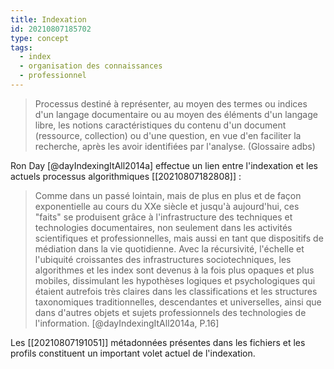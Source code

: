```yaml
---
title: Indexation
id: 20210807185702
type: concept
tags:
  - index
  - organisation des connaissances
  - professionnel
---
```


> Processus destiné à représenter, au moyen des termes ou indices d'un langage  documentaire ou au moyen des éléments d'un langage libre, les notions  caractéristiques du contenu d'un document (ressource, collection) ou d'une question,  en vue d'en faciliter la recherche, après les avoir identifiées par l'analyse. 
(Glossaire adbs) 

Ron Day [@dayIndexingItAll2014a] effectue un lien entre l'indexation et les actuels processus algorithmiques [[20210807182808]] :
> Comme dans un passé lointain, mais de plus en plus et de façon exponentielle au cours du XXe siècle et jusqu'à aujourd'hui, ces "faits" se produisent grâce à l'infrastructure des techniques et technologies documentaires, non seulement dans les activités scientifiques et professionnelles, mais aussi en tant que dispositifs de médiation dans la vie quotidienne. Avec la récursivité, l'échelle et l'ubiquité croissantes des infrastructures sociotechniques, les algorithmes et les index sont devenus à la fois plus opaques et plus mobiles, dissimulant les hypothèses logiques et psychologiques qui étaient autrefois très claires dans les classifications et les structures taxonomiques traditionnelles, descendantes et universelles, ainsi que dans d'autres objets et sujets professionnels des technologies de l'information.  [@dayIndexingItAll2014a, P.16]


Les [[20210807191051]] métadonnées présentes dans les fichiers et les profils constituent un important volet actuel de l'indexation.

